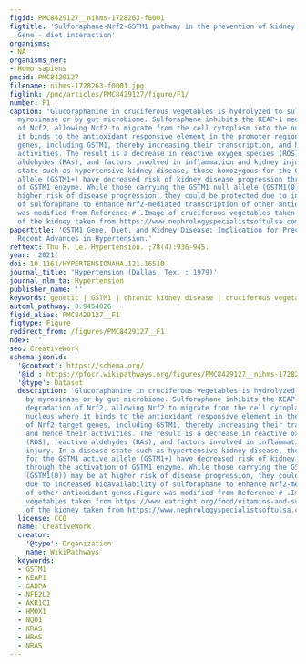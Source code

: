 ```yaml
---
figid: PMC8429127__nihms-1728263-f0001
figtitle: 'Sulforaphane-Nrf2-GSTM1 pathway in the prevention of kidney disease progression:
  Gene - diet interaction'
organisms:
- NA
organisms_ner:
- Homo sapiens
pmcid: PMC8429127
filename: nihms-1728263-f0001.jpg
figlink: /pmc/articles/PMC8429127/figure/F1/
number: F1
caption: 'Glucoraphanine in cruciferous vegetables is hydrolyzed to sulforaphane by
  myrosinase or by gut microbiome. Sulforaphane inhibits the KEAP-1 mediated degradation
  of Nrf2, allowing Nrf2 to migrate from the cell cytoplasm into the nucleus where
  it binds to the antioxidant responsive element in the promoter regions of Nrf2 target
  genes, including GSTM1, thereby increasing their transcription, and hence their
  activities. The result is a decrease in reactive oxygen species (ROS), reactive
  aldehydes (RAs), and factors involved in inflammation and kidney injury. In a disease
  state such as hypertensive kidney disease, those homozygous for the GSTM1 active
  allele (GSTM1+) have decreased risk of kidney disease progression through the activation
  of GSTM1 enzyme. While those carrying the GSTM1 null allele (GSTM1(0)) may be at
  higher risk of disease progression, they could be protected due to increased bioavailability
  of sulforaphane to enhance Nrf2-mediated transcription of other antioxidant genes.Figure
  was modified from Reference # .Image of cruciferous vegetables taken from https://www.eatright.org/food/vitamins-and-supplements/nutrient-rich-foods/the-beginners-guide-to-cruciferous-vegetablesImage
  of the kidney taken from https://www.nephrologyspecialistsoftulsa.com/chronic-kidney-disease.php'
papertitle: 'GSTM1 Gene, Diet, and Kidney Disease: Implication for Precision Medicine?
  Recent Advances in Hypertension.'
reftext: Thu H. Le. Hypertension. ;78(4):936-945.
year: '2021'
doi: 10.1161/HYPERTENSIONAHA.121.16510
journal_title: 'Hypertension (Dallas, Tex. : 1979)'
journal_nlm_ta: Hypertension
publisher_name: ''
keywords: genetic | GSTM1 | chronic kidney disease | cruciferous vegetables | sulforaphane
automl_pathway: 0.9454026
figid_alias: PMC8429127__F1
figtype: Figure
redirect_from: /figures/PMC8429127__F1
ndex: ''
seo: CreativeWork
schema-jsonld:
  '@context': https://schema.org/
  '@id': https://pfocr.wikipathways.org/figures/PMC8429127__nihms-1728263-f0001.html
  '@type': Dataset
  description: 'Glucoraphanine in cruciferous vegetables is hydrolyzed to sulforaphane
    by myrosinase or by gut microbiome. Sulforaphane inhibits the KEAP-1 mediated
    degradation of Nrf2, allowing Nrf2 to migrate from the cell cytoplasm into the
    nucleus where it binds to the antioxidant responsive element in the promoter regions
    of Nrf2 target genes, including GSTM1, thereby increasing their transcription,
    and hence their activities. The result is a decrease in reactive oxygen species
    (ROS), reactive aldehydes (RAs), and factors involved in inflammation and kidney
    injury. In a disease state such as hypertensive kidney disease, those homozygous
    for the GSTM1 active allele (GSTM1+) have decreased risk of kidney disease progression
    through the activation of GSTM1 enzyme. While those carrying the GSTM1 null allele
    (GSTM1(0)) may be at higher risk of disease progression, they could be protected
    due to increased bioavailability of sulforaphane to enhance Nrf2-mediated transcription
    of other antioxidant genes.Figure was modified from Reference # .Image of cruciferous
    vegetables taken from https://www.eatright.org/food/vitamins-and-supplements/nutrient-rich-foods/the-beginners-guide-to-cruciferous-vegetablesImage
    of the kidney taken from https://www.nephrologyspecialistsoftulsa.com/chronic-kidney-disease.php'
  license: CC0
  name: CreativeWork
  creator:
    '@type': Organization
    name: WikiPathways
  keywords:
  - GSTM1
  - KEAP1
  - GABPA
  - NFE2L2
  - AKR1C1
  - HMOX1
  - NQO1
  - KRAS
  - HRAS
  - NRAS
---
```

